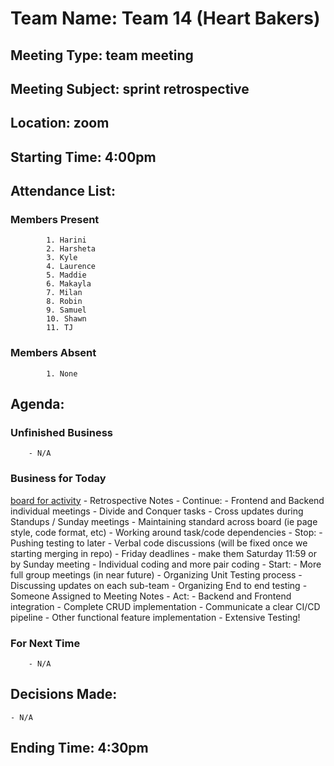 # Team Name: Team 14 (Heart Bakers)
## Meeting Type: team meeting
## Meeting Subject: sprint retrospective
## Location: zoom
## Starting Time: 4:00pm
## Attendance List:
###     Members Present
            1. Harini
            2. Harsheta
            3. Kyle
            4. Laurence
            5. Maddie
            6. Makayla
            7. Milan 
            8. Robin
            9. Samuel
            10. Shawn
            11. TJ
###     Members Absent
            1. None
## Agenda:
###     Unfinished Business
        - N/A
###     Business for Today
[board for activity](https://miro.com/app/board/o9J_lj81fnU=/)
        - Retrospective Notes
        - Continue:
          - Frontend and Backend individual meetings
          - Divide and Conquer tasks
          - Cross updates during Standups / Sunday meetings
          - Maintaining standard across board (ie page style, code format, etc)
          - Working around task/code dependencies
        - Stop:
          - Pushing testing to later
          - Verbal code discussions (will be fixed once we starting merging in repo)
          - Friday deadlines - make them Saturday 11:59 or by Sunday meeting
          - Individual coding and more pair coding
        - Start:
          - More full group meetings (in near future)
          - Organizing Unit Testing process
          - Discussing updates on each sub-team
          - Organizing End to end testing
          - Someone Assigned to Meeting Notes
        - Act:
          - Backend and Frontend integration
            - Complete CRUD implementation
          - Communicate a clear CI/CD pipeline
          - Other functional feature implementation
          - Extensive Testing!
###     For Next Time
        - N/A
## Decisions Made:
    - N/A
## Ending Time: 4:30pm
